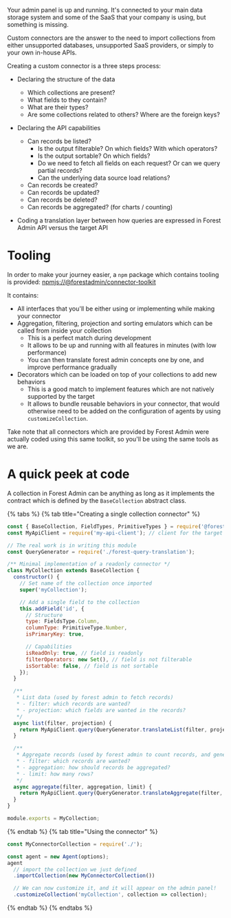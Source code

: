 Your admin panel is up and running. It's connected to your main data storage system and some of the SaaS that your company is using, but something is missing.

Custom connectors are the answer to the need to import collections from either unsupported databases, unsupported SaaS providers, or simply to your own in-house APIs.

Creating a custom connector is a three steps process:

- Declaring the structure of the data

  - Which collections are present?
  - What fields to they contain?
  - What are their types?
  - Are some collections related to others? Where are the foreign keys?

- Declaring the API capabilities

  - Can records be listed?
    - Is the output filterable? On which fields? With which operators?
    - Is the output sortable? On which fields?
    - Do we need to fetch all fields on each request? Or can we query partial records?
    - Can the underlying data source load relations?
  - Can records be created?
  - Can records be updated?
  - Can records be deleted?
  - Can records be aggregated? (for charts / counting)

- Coding a translation layer between how queries are expressed in Forest Admin API versus the target API

# Tooling

In order to make your journey easier, a `npm` package which contains tooling is provided: [npmjs://@forestadmin/connector-toolkit](https://www.npmjs.com/package/@forestadmin/connector-toolkit)

It contains:

- All interfaces that you'll be either using or implementing while making your connector
- Aggregation, filtering, projection and sorting emulators which can be called from inside your collection
  - This is a perfect match during development
  - It allows to be up and running with all features in minutes (with low performance)
  - You can then translate forest admin concepts one by one, and improve performance gradually
- Decorators which can be loaded on top of your collections to add new behaviors
  - This is a good match to implement features which are not natively supported by the target
  - It allows to bundle reusable behaviors in your connector, that would otherwise need to be added on the configuration of agents by using `customizeCollection`.

Take note that all connectors which are provided by Forest Admin were actually coded using this same toolkit, so you'll be using the same tools as we are.

# A quick peek at code

A collection in Forest Admin can be anything as long as it implements the contract which is defined by the `BaseCollection` abstract class.

{% tabs %} {% tab title="Creating a single collection connector" %}

```javascript
const { BaseCollection, FieldTypes, PrimitiveTypes } = require('@forestadmin/connector-toolkit');
const MyApiClient = require('my-api-client'); // client for the target API

// The real work is in writing this module
const QueryGenerator = require('./forest-query-translation');

/** Minimal implementation of a readonly connector */
class MyCollection extends BaseCollection {
  constructor() {
    // Set name of the collection once imported
    super('myCollection');

    // Add a single field to the collection
    this.addField('id', {
      // Structure
      type: FieldsType.Column,
      columnType: PrimitiveType.Number,
      isPrimaryKey: true,

      // Capabilities
      isReadOnly: true, // field is readonly
      filterOperators: new Set(), // field is not filterable
      isSortable: false, // field is not sortable
    });
  }

  /**
   * List data (used by forest admin to fetch records)
   * - filter: which records are wanted?
   * - projection: which fields are wanted in the records?
   */
  async list(filter, projection) {
    return MyApiClient.query(QueryGenerator.translateList(filter, projection));
  }

  /**
   * Aggregate records (used by forest admin to count records, and generate charts)
   * - filter: which records are wanted?
   * - aggregation: how should records be aggregated?
   * - limit: how many rows?
   */
  async aggregate(filter, aggregation, limit) {
    return MyApiClient.query(QueryGenerator.translateAggregate(filter, aggregation, limit));
  }
}

module.exports = MyCollection;
```

{% endtab %} {% tab title="Using the connector" %}

```javascript
const MyConnectorCollection = require('./');

const agent = new Agent(options);
agent
  // import the collection we just defined
  .importCollection(new MyConnectorCollection())

  // We can now customize it, and it will appear on the admin panel!
  .customizeCollection('myCollection', collection => collection);
```

{% endtab %} {% endtabs %}
